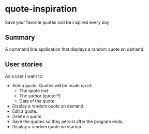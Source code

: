 # quote-inspiration
Save your favorite quotes and be inspired every day

## Summary

A command line application that displays a random quote on demand.

## User stories
As a user I want to:
* Add a quote. Quotes will be made up of:
  - The quote text
  - The author (quoter?)
  - Date of the quote
* Display a random quote on demand.
* Edit a quote.
* Delete a quote.
* Save the quotes so they persist after the program ends.
* Display a random quote on startup.
